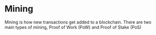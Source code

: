 # Mining
Mining is how new transactions get added to a blockchain. There are two main types of mining, Proof of Work (PoW) and Proof of Stake (PoS)
